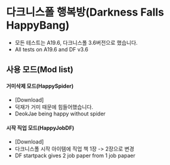 # 다크니스폴 행복방(Darkness Falls HappyBang)

* 모든 테스트는 A19.6, 다크니스폴 3.6버전으로 했습니다.
* All tests on A19.6 and DF v3.6

## 사용 모드(Mod list)

#### 거미삭제 모드(HappySpider)
 * [Download]
 * 덕재가 거미 때문에 힘들어했습니다.
 * DeokJae being happy without spider
#### 시작 직업 모드(HappyJobDF)
 * [Download]
 * 다크니스폴 시작 아이템에 직업 책 1장 -> 2장으로 변경
 * DF startpack gives 2 job paper from 1 job papaer
